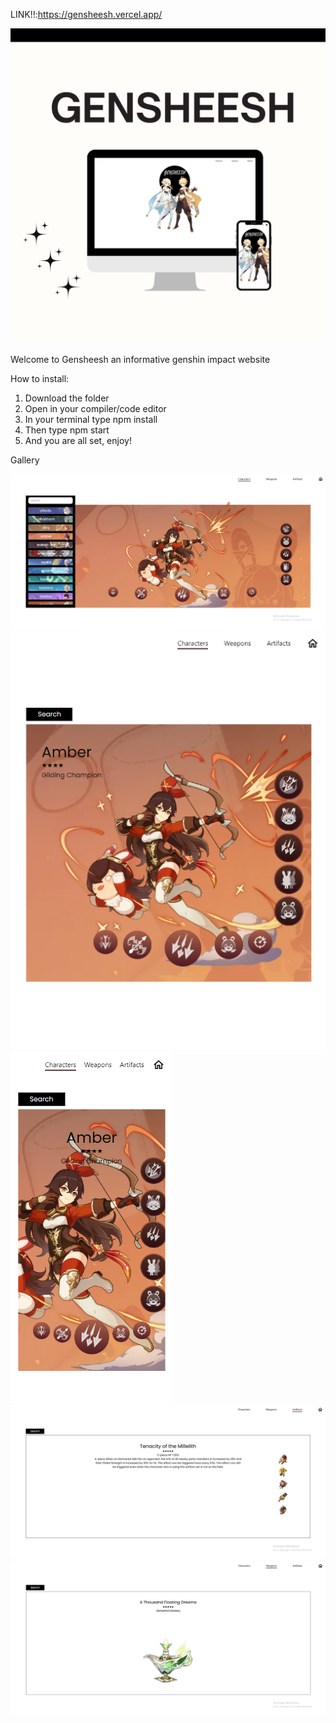 LINK!!:https://gensheesh.vercel.app/

![frontpage](images/b1.png)

Welcome to Gensheesh an informative genshin impact website

How to install:

1. Download the folder
2. Open in your compiler/code editor
3. In your terminal type npm install
4. Then type npm start 
5. And you are all set, enjoy!

Gallery

![frontpage](images/p1.png)
![frontpage](images/p2.png)
![frontpage](images/p3.png)
![frontpage](images/p4.png)
![frontpage](images/p5.png)

